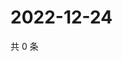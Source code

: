 # 2022-12-24

共 0 条

<!-- BEGIN WEIBO -->
<!-- 最后更新时间 Sat Dec 24 2022 15:11:24 GMT+0800 (China Standard Time) -->

<!-- END WEIBO -->
